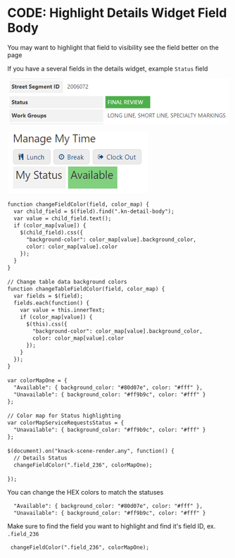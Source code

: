 # CODE: Highlight Details Widget Field Body

You may want to highlight that field to visibility see the field better on the page

If you have a several fields in the details widget, example `Status` field

![In the Signs and Markings Tracker, Work Order Details page](../.gitbook/assets/image%20%2846%29.png)

![In Parking Enterprise Portal, My Assignments page](../.gitbook/assets/highlight_details_widget_field.png)

```text
function changeFieldColor(field, color_map) {
  var child_field = $(field).find(".kn-detail-body");
  var value = child_field.text();
  if (color_map[value]) {
    $(child_field).css({
      "background-color": color_map[value].background_color,
      color: color_map[value].color
    });
  }
}

// Change table data background colors 
function changeTableFieldColor(field, color_map) {
  var fields = $(field);
  fields.each(function() {
    var value = this.innerText;
    if (color_map[value]) {
      $(this).css({
        "background-color": color_map[value].background_color,
        color: color_map[value].color
      });
    }
  });
}

var colorMapOne = {
  "Available": { background_color: "#80d07e", color: "#fff" },
  "Unavailable": { background_color: "#ff9b9c", color: "#fff" }
};

// Color map for Status highlighting
var colorMapServiceRequestsStatus = {
  "Unavailable": { background_color: "#ff9b9c", color: "#fff" }
};

$(document).on("knack-scene-render.any", function() {
  // Details Status
  changeFieldColor(".field_236", colorMapOne);

});
```

You can change the HEX colors to match the statuses

```text
  "Available": { background_color: "#80d07e", color: "#fff" },
  "Unavailable": { background_color: "#ff9b9c", color: "#fff" }
```

Make sure to find the field you want to highlight and find it's field ID, ex. `.field_236`

```text
 changeFieldColor(".field_236", colorMapOne);
```



